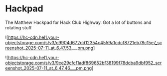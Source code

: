 # Hackpad

The Matthew Hackpad for Hack Club Highway. Got a lot of buttons and rotating stuff

![https://hc-cdn.hel1.your-objectstorage.com/s/v3/c9904d672dd12354c4559a1cdcf8721eb78c15e7_screenshot_2025-07-11_at_6.47.53___pm.png]

![https://hc-cdn.hel1.your-objectstorage.com/s/v3/9ce29cfcf1adf869652bf38199f78dcba9dbf952_screenshot_2025-07-11_at_6.47.46___pm.png]
